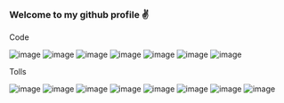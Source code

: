 ### Welcome to my github profile ✌

Code

![image](https://user-images.githubusercontent.com/98023374/207540505-107304d4-cf24-441a-9416-deaceffe9c20.png)
![image](https://user-images.githubusercontent.com/98023374/207540675-9fc89fe3-768d-4da6-8d78-08ffe6c690cf.png)
![image](https://user-images.githubusercontent.com/98023374/207540704-8a54fd7b-6d53-4da1-8f3a-1dbd67f0dc9f.png)
![image](https://user-images.githubusercontent.com/98023374/207540744-9ea54e26-3ab9-441e-8098-95afbc7c1a6c.png)
![image](https://user-images.githubusercontent.com/98023374/207540778-ec11747b-94d3-4743-a0c8-ea0b85dd4b19.png)
![image](https://user-images.githubusercontent.com/98023374/207540795-9a597d3a-7ffb-4674-a156-883acf234acf.png)
![image](https://user-images.githubusercontent.com/98023374/207541483-34577078-0da8-44a7-92e7-523f72c3f892.png)


Tolls

![image](https://user-images.githubusercontent.com/98023374/207541153-75e2b7e2-cb90-4fd9-b84b-92fadccc28b1.png)
![image](https://user-images.githubusercontent.com/98023374/207541164-0e19b39b-8a47-4a56-8b46-34451876eb96.png)
![image](https://user-images.githubusercontent.com/98023374/207541183-c6dc0220-c573-4caa-99ba-3dd71071c24f.png)
![image](https://user-images.githubusercontent.com/98023374/207541190-8384db86-2ebf-402e-a217-d9c33eb073d6.png)
![image](https://user-images.githubusercontent.com/98023374/207541221-3f518d32-99bf-4f26-bca4-2f8b5aececb3.png)
![image](https://user-images.githubusercontent.com/98023374/207541261-6905cd31-b534-41f6-a1fa-263dadb197dd.png)
![image](https://user-images.githubusercontent.com/98023374/207541267-cb7b3947-855e-4954-8282-9c13b9098296.png)
![image](https://user-images.githubusercontent.com/98023374/207541287-179f4d77-b4e5-4999-a421-7e6e717a29ed.png)
